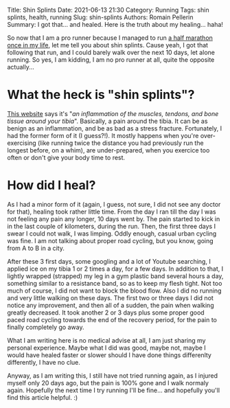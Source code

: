 Title: Shin Splints
Date: 2021-06-13 21:30
Category: Running
Tags: shin splints, health, running
Slug: shin-splints
Authors: Romain Pellerin
Summary: I got that... and healed. Here is the truth about my healing... haha!

So now that I am a pro runner because I managed to run [a half marathon once in my life](https://www.strava.com/activities/5368040239), let me tell you about shin splints. Cause yeah, I got that following that run, and I could barely walk over the next 10 days, let alone running. So yes, I am kidding, I am no pro runner at all, quite the opposite actually...

# What the heck is "shin splints"?

[This website](https://orthoinfo.aaos.org/en/diseases--conditions/shin-splints/) says it's "_an inflammation of the muscles, tendons, and bone tissue around your tibia_". Basically, a pain around the tibia. It can be as benign as an inflammation, and be as bad as a stress fracture. Fortunately, I had the former form of it (I guess?!). It mostly happens when you're over-exercising (like running twice the distance you had previously run the longest before, on a whim), are under-prepared, when you exercice too often or don't give your body time to rest.

# How did I heal?

As I had a minor form of it (again, I guess, not sure, I did not see any doctor for that), healing took rather little time. From the day I ran till the day I was not feeling any pain any longer, 10 days went by. The pain started to kick in in the last couple of kilometers, during the run. Then, the first three days I swear I could not walk, I was limping. Oddly enough, casual urban cycling was fine. I am not talking about proper road cycling, but you know, going from A to B in a city.

After these 3 first days, some googling and a lot of Youtube searching, I applied ice on my tibia 1 or 2 times a day, for a few days. In addition to that, I lightly wrapped (strapped) my leg in a gym plastic band several hours a day, something similar to a resistance band, so as to keep my flesh tight. Not too much of course, I did not want to block the blood flow. Also I did no running and very little walking on these days. The first two or three days I did not notice any improvement, and then all of a sudden, the pain when walking greatly decreased. It took another 2 or 3 days plus some proper good paced road cycling towards the end of the recovery period, for the pain to finally completely go away.

What I am writing here is no medical advise at all, I am just sharing my personal experience. Maybe what I did was good, maybe not, maybe I would have healed faster or slower should I have done things differenlty differently, I have no clue.

Anyway, as I am writing this, I still have not tried running again, as I injured myself only 20 days ago, but the pain is 100% gone and I walk normaly again. Hopefully the next time I try running I'll be fine... and hopefully you'll find this article helpful. :)
